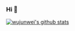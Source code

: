 ### Hi 👋

[![wujunwei's github stats](https://github-readme-stats.vercel.app/api?username=wujunwei)](https://github.com/anuraghazra/github-readme-stats)


<!--
**wujunwei/wujunwei** is a ✨ _special_ ✨ repository because its `README.md` (this file) appears on your GitHub profile.

Here are some ideas to get you started:

- 🔭 I’m currently working on ...
- 🌱 I’m currently learning ...
- 👯 I’m looking to collaborate on ...
- 🤔 I’m looking for help with ...
- 💬 Ask me about ...
- 📫 How to reach me: ...
- 😄 Pronouns: ...
- ⚡ Fun fact: ...
-->
